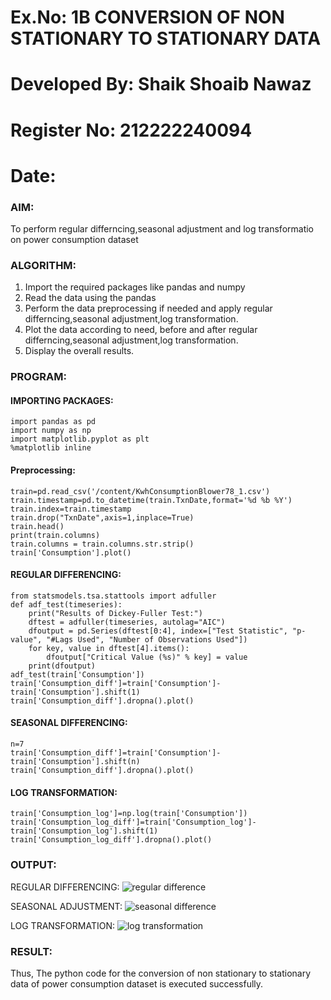 # Ex.No: 1B                     CONVERSION OF NON STATIONARY TO STATIONARY DATA

# Developed By: Shaik Shoaib Nawaz

# Register No: 212222240094

# Date: 

### AIM:
To perform regular differncing,seasonal adjustment and log transformatio on power consumption dataset
### ALGORITHM:
1. Import the required packages like pandas and numpy
2. Read the data using the pandas
3. Perform the data preprocessing if needed and apply regular differncing,seasonal adjustment,log transformation.
4. Plot the data according to need, before and after regular differncing,seasonal adjustment,log transformation.
5. Display the overall results.
### PROGRAM:
#### IMPORTING PACKAGES:
```
import pandas as pd
import numpy as np
import matplotlib.pyplot as plt
%matplotlib inline
```
#### Preprocessing:
```
train=pd.read_csv('/content/KwhConsumptionBlower78_1.csv')
train.timestamp=pd.to_datetime(train.TxnDate,format='%d %b %Y')
train.index=train.timestamp
train.drop("TxnDate",axis=1,inplace=True)
train.head()
print(train.columns)
train.columns = train.columns.str.strip()
train['Consumption'].plot()
```
#### REGULAR DIFFERENCING:
```
from statsmodels.tsa.stattools import adfuller
def adf_test(timeseries):
    print("Results of Dickey-Fuller Test:")
    dftest = adfuller(timeseries, autolag="AIC")
    dfoutput = pd.Series(dftest[0:4], index=["Test Statistic", "p-value", "#Lags Used", "Number of Observations Used"])
    for key, value in dftest[4].items():
        dfoutput["Critical Value (%s)" % key] = value
    print(dfoutput)
adf_test(train['Consumption'])
train['Consumption_diff']=train['Consumption']-train['Consumption'].shift(1)
train['Consumption_diff'].dropna().plot()
```
#### SEASONAL DIFFERENCING:
```
n=7
train['Consumption_diff']=train['Consumption']-train['Consumption'].shift(n)
train['Consumption_diff'].dropna().plot()
```
#### LOG TRANSFORMATION:
```
train['Consumption_log']=np.log(train['Consumption'])
train['Consumption_log_diff']=train['Consumption_log']-train['Consumption_log'].shift(1)
train['Consumption_log_diff'].dropna().plot()
```


### OUTPUT:


REGULAR DIFFERENCING:
![regular difference](image1.png)


SEASONAL ADJUSTMENT:
![seasonal difference](image2.png)


LOG TRANSFORMATION:
![log transformation](image3.png)



### RESULT:
Thus, The python code for the conversion of non stationary to stationary data of power consumption dataset is executed successfully.
